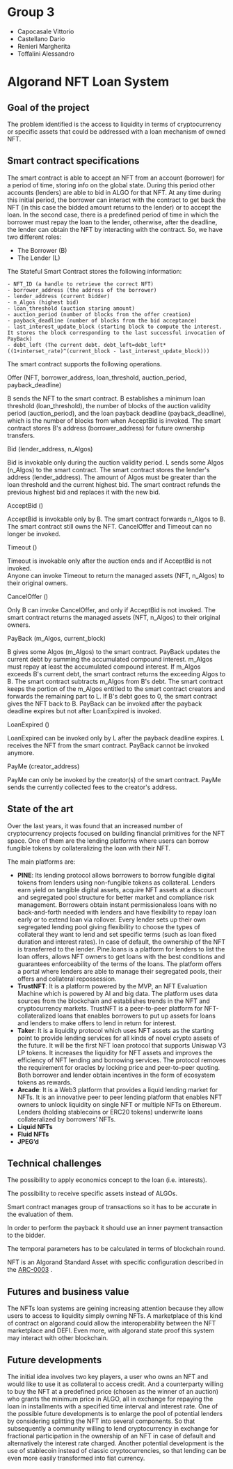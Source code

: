 # Group 3 
- Capocasale Vittorio
- Castellano Dario
- Renieri Margherita
- Toffalini Alessandro

# Algorand NFT Loan System

## Goal of the project
The problem identified is the access to liquidity in terms of cryptocurrency or specific assets that could be addressed with a loan mechanism of owned NFT.

## Smart contract specifications
The smart contract is able to accept an NFT from an account (borrower) for a period of time, storing info on the global state. During this period other accounts (lenders) are able to bid in ALGO for that NFT. At any time during this initial period, the borrower can interact with the contract to get back the NFT (in this case the bidded amount returns to the lender) or to accept the loan. In the second case, there is a predefined period of time in which the borrower must repay the loan to the lender, otherwise, after the deadline, the lender can obtain the NFT by interacting with the contract.
So, we have two different roles:
- The Borrower (B)
- The Lender (L)

The Stateful Smart Contract stores the following information:
	
	- NFT_ID (a handle to retrieve the correct NFT)
	- borrower_address (the address of the borrower)
	- lender_address (current bidder)
	- n_Algos (highest bid)
	- loan_threshold (auction staring amount)
	- auction_period (number of blocks from the offer creation)
	- payback_deadline (number of blocks from the bid acceptance)
	- last_interest_update_block (starting block to compute the interest. It stores the block corresponding to the last successful invocation of PayBack)
	- debt_left (The current debt. debt_left=debt_left*((1+interset_rate)^(current_block - last_interest_update_block)))

The smart contract supports the following operations.

Offer (NFT, borrower_address, loan_threshold, auction_period, payback_deadline)

B sends the NFT to the smart contract. B establishes a minimum loan threshold (loan_threshold), the number of blocks of the auction validity period (auction_period), and the loan payback deadline (payback_deadline), which is the number of blocks from when AcceptBid is invoked. The smart contract stores B's address (borrower_address) for future ownership transfers.


Bid (lender_address, n_Algos)

Bid is invokable only during the auction validity period. L sends some Algos (n_Algos) to the smart contract. The smart contract stores the lender's address (lender_address). The amount of Algos must be greater than the loan threshold and the current highest bid. The smart contract refunds the previous highest bid and replaces it with the new bid.


AcceptBid ()

AcceptBid is invokable only by B. The smart contract forwards n_Algos to B. The smart contract still owns the NFT. CancelOffer and Timeout can no longer be invoked.


Timeout ()

Timeout is invokable only after the auction ends and if AcceptBid is not invoked.  
Anyone can invoke Timeout to return the managed assets (NFT, n_Algos) to their original owners. 


CancelOffer ()

Only B can invoke CancelOffer, and only if AcceptBid is not invoked. The smart contract returns the managed assets (NFT, n_Algos) to their original owners. 


PayBack (m_Algos, current_block)

B gives some Algos (m_Algos) to the smart contract. PayBack updates the current debt by summing the accumulated compound interest. m_Algos must repay at least the accumulated compound interest. If m_Algos exceeds B's current debt, the smart contract returns the exceeding Algos to B. The smart contract subtracts m_Algos from B's debt. The smart contract keeps the portion of the m_Algos entitled to the smart contract creators and forwards the remaining part to L. If B's debt goes to 0, the smart contract gives the NFT back to B. PayBack can be invoked after the payback deadline expires but not after LoanExpired is invoked.


LoanExpired ()

LoanExpired can be invoked only by L after the payback deadline expires. L receives the NFT from the smart contract. PayBack cannot be invoked anymore.


PayMe (creator_address)

PayMe can only be invoked by the creator(s) of the smart contract. PayMe sends the currently collected fees to the creator's address.




## State of the art  
Over the last years, it was found that an increased number of cryptocurrency projects focused on building financial primitives for the NFT space. One of them are the lending platforms where users can borrow fungible tokens by collateralizing the loan with their NFT.

The main  platforms are:
* **PINE**: Its lending protocol allows borrowers to borrow fungible digital tokens from lenders using non-fungible tokens as collateral. Lenders earn yield on tangible digital assets, acquire NFT assets at a discount and segregated pool structure for better market and compliance risk management. Borrowers obtain instant permissionaless loans with no back-and-forth needed with lenders and have flexibility to repay loan early or to extend loan via rollover.
Every lender sets up their own segregated lending pool giving flexibility to choose the types of collateral they want to lend and set specific terms (such as loan fixed duration and interest rates). In case of default, the ownership of the NFT is transferred to the lender. 
Pine.loans is a platform for lenders to list the loan offers, allows NFT owners to get loans with the best conditions and guarantees enforceability of the terms of the loans.
The platform offers a portal where lenders are able to manage their segregated pools, their offers and collateral repossession.
* **TrustNFT**: It is a platform powered by the MVP, an NFT Evaluation Machine which is powered by AI and big data. The platform uses data sources from the blockchain and establishes trends in the NFT and cryptocurrency markets.
TrustNFT is a peer-to-peer platform for NFT-collateralized loans that enables borrowers to put up assets for loans and lenders to make offers to lend in return for interest.
* **Taker**: It is a liquidity protocol which uses NFT assets as the starting point to provide lending services for all kinds of novel crypto assets of the future. It will be the first NFT loan protocol that supports Uniswap V3 LP tokens. It increases the liquidity for NFT assets and improves the efficiency of NFT lending and borrowing services.
The protocol removes the requirement for oracles by locking price and peer-to-peer quoting. Both borrower and lender obtain incentives in the form of ecosystem tokens as rewards.
* **Arcade**: It is a Web3 platform that provides a liquid lending market for NFTs. It is an innovative peer to peer lending platform that enables NFT owners to unlock liquidity on single NFT or multiple NFTs on Ethereum. Lenders (holding stablecoins or ERC20 tokens) underwrite loans collateralized by borrowers’ NFTs.
* **Liquid NFTs**
* **Fluid NFTs**
* **JPEG’d**

## Technical challenges 
The possibility to apply economics concept to the loan (i.e. interests).

The possibility to receive specific assets instead of ALGOs.

Smart contract manages group of transactions so it has to be accurate in the evaluation of them.

In order to perform the payback it should use an inner payment transaction to the bidder.

The temporal parameters has to be calculated in terms of blockchain round.

NFT is an Algorand Standard Asset with specific configuration described in the [ARC-0003](https://arc.algorand.foundation/ARCs/arc-0003) .

## Futures and business value
The NFTs loan systems are geining increasing attention because they allow users to access to liquidity simply owning NFTs. A marketplace of this kind of contract on algorand could allow the interoperability between the NFT marketplace and DEFI.
Even more, with algorand state proof this system may interact with other blockchain.

## Future developments
The initial idea involves two key players, a user who owns an NFT and would like to use it as collateral to access credit. And a counterparty willing to buy the NFT at a predefined price (chosen as the winner of an auction) who grants the minimum price in ALGO, all in exchange for repaying the loan in installments with a specified time interval and interest rate. One of the possible future developments is to enlarge the pool of potential lenders by considering splitting the NFT into several components. So that subsequently a community willing to lend cryptocurrency in exchange for fractional participation in the ownership of an NFT in case of default and alternatively the interest rate charged. 
Another potential development is the use of stablecoin instead of classic cryptocurrencies, so that lending can be even more easily transformed into fiat currency.
